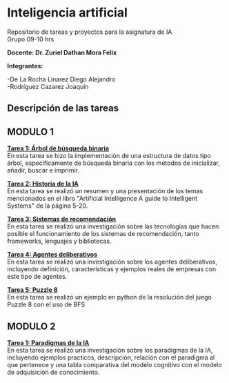# Inteligencia artificial
Repositorio de tareas y proyectos para la asignatura de IA <br/>
Grupo 09-10 hrs

**Docente: Dr. Zuriel Dathan Mora Felix**

**Integrantes:**

-De La Rocha Linarez Diego Alejandro <br/>
-Rodríguez Cazarez Joaquín

## **Descripción de las tareas** <br/>

## MODULO 1

**[Tarea 1: Árbol de búsqueda binaria](https://github.com/diegodelarochalinarez/tareas-inteligencia-artificial/tree/main/Modulo1/Arbol)** <br/>
En esta tarea se hizo la implementación de una estructura de datos tipo árbol, especifícamente de búsqueda binaria con los métodos de inicializar, añadir, buscar e imprimir.

[**Tarea 2: Historia de la IA**](https://github.com/diegodelarochalinarez/tareas-inteligencia-artificial/tree/main/Modulo1/Tarea%202%20Historia%20de%20la%20IA) <br/>
En esta tarea se realizó un resumen y una presentación de los temas mencionados en el libro "Artificial Intelligence A guide to Intelligent Systems" de la página 5-20.

[**Tarea 3: Sistemas de recomendación**](https://github.com/diegodelarochalinarez/tareas-inteligencia-artificial/tree/main/Modulo1/Tarea%203%20Sistemas%20de%20recomendacion) <br/>
En esta tarea se realizó una investigación sobre las tecnologías que hacen posible el funcionamiento de los sistemas de recomendación, tanto frameworks, lenguajes y bibliotecas. 

[**Tarea 4: Agentes deliberativos**](https://githubhttps://github.com/diegodelarochalinarez/tareas-inteligencia-artificial/tree/main/Modulo1/Tarea%204%20Agentes%20deliberativos) <br/>
En esta tarea se realizó una investigación sobre los agentes deliberativos, incluyendo definición, características y ejemplos reales de empresas con este tipo de agentes.

[**Tarea 5: Puzzle 8**](https://github.com/diegodelarochalinarez/tareas-inteligencia-artificial/tree/main/Modulo1/Tarea%205%20Puzzle%208) <br/>
En esta tarea se realizó un ejemplo en python de la resolución del juego Puzzle 8 con el uso de BFS

## MODULO 2

[**Tarea 1: Paradigmas de la IA**](https://github.com/diegodelarochalinarez/tareas-inteligencia-artificial/tree/main/Modulo2/Tarea%201) <br/>
En esta tarea se realizó una investigación sobre los paradigmas de la IA, incluyendo ejemplos practicos, descripción, relación con el paradigma al que pertenece y una tabla comparativa del modelo cognitivo con el modelo de adquisición de conocimiento.
